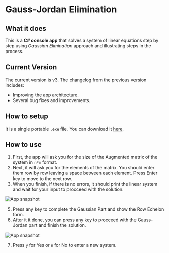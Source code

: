 # Gauss-Jordan Elimination

## What it does

This is a **C# console app** that solves a system of linear equations step by step using *Gaussian Elimination* approach and illustrating steps in the process.

## Current Version
The current version is v3. The changelog from the previous version includes:

 - Improving the app architecture.
 - Several bug fixes and improvements.
 ## How to setup
 It is a single portable `.exe` file. You can download it [here](http://bit.ly/2tAxIkK).

## How to use

 1. First, the app will ask you for the size of the Augmented matrix of the system in `n*m` format.
 2. Next, it will ask you for the elements of the matrix. You should enter them row by row leaving a space between each element. Press Enter key to move to the next row.
 3. When you finish, if there is no errors, it should print the linear system and wait for your input to procceed with the solution.
 
 ![App snapshot](https://i.ibb.co/rcS3dGt/Screenshot-14.png)
 
 5. Press any key to complete the Gaussian Part and show the Row Echelon form.
 6. After it it done, you can press any key to procceed with the Gauss-Jordan part and finish the solution.
 
 ![App snapshot](https://i.ibb.co/ZWQCpFM/Screenshot-15.png)
 
 7. Press `y` for Yes or `n` for No to enter a new system.
